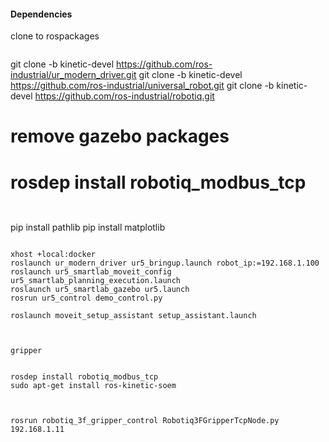 #### Dependencies

clone to rospackages
```

```
git clone -b kinetic-devel https://github.com/ros-industrial/ur_modern_driver.git
git clone -b kinetic-devel https://github.com/ros-industrial/universal_robot.git
git clone -b kinetic-devel https://github.com/ros-industrial/robotiq.git
# remove gazebo packages
# rosdep install robotiq_modbus_tcp

```


```
pip install pathlib
pip install matplotlib

``` 

xhost +local:docker
roslaunch ur_modern_driver ur5_bringup.launch robot_ip:=192.168.1.100
roslaunch ur5_smartlab_moveit_config ur5_smartlab_planning_execution.launch
roslaunch ur5_smartlab_gazebo ur5.launch
rosrun ur5_control demo_control.py

roslaunch moveit_setup_assistant setup_assistant.launch



gripper


rosdep install robotiq_modbus_tcp
sudo apt-get install ros-kinetic-soem



rosrun robotiq_3f_gripper_control Robotiq3FGripperTcpNode.py 192.168.1.11